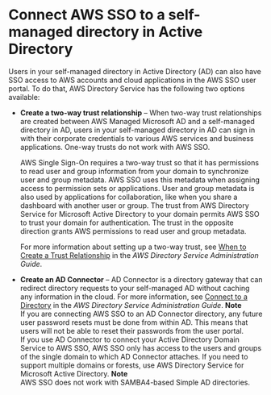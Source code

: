 # Connect AWS SSO to a self\-managed directory in Active Directory<a name="connectonpremad"></a>

Users in your self\-managed directory in Active Directory \(AD\) can also have SSO access to AWS accounts and cloud applications in the AWS SSO user portal\. To do that, AWS Directory Service has the following two options available:
+ **Create a two\-way trust relationship** – When two\-way trust relationships are created between AWS Managed Microsoft AD and a self\-managed directory in AD, users in your self\-managed directory in AD can sign in with their corporate credentials to various AWS services and business applications\. One\-way trusts do not work with AWS SSO\.

  AWS Single Sign\-On requires a two\-way trust so that it has permissions to read user and group information from your domain to synchronize user and group metadata\. AWS SSO uses this metadata when assigning access to permission sets or applications\. User and group metadata is also used by applications for collaboration, like when you share a dashboard with another user or group\. The trust from AWS Directory Service for Microsoft Active Directory to your domain permits AWS SSO to trust your domain for authentication\. The trust in the opposite direction grants AWS permissions to read user and group metadata\. 

  For more information about setting up a two\-way trust, see [When to Create a Trust Relationship](http://docs.aws.amazon.com/directoryservice/latest/admin-guide/setup_trust.html) in the *AWS Directory Service Administration Guide*\.
+ **Create an AD Connector** – AD Connector is a directory gateway that can redirect directory requests to your self\-managed AD without caching any information in the cloud\. For more information, see [Connect to a Directory](http://docs.aws.amazon.com/directoryservice/latest/admin-guide/directory_ad_connector.html) in the *AWS Directory Service Administration Guide*\.
**Note**  
If you are connecting AWS SSO to an AD Connector directory, any future user password resets must be done from within AD\. This means that users will not be able to reset their passwords from the user portal\.  
If you use AD Connector to connect your Active Directory Domain Service to AWS SSO, AWS SSO only has access to the users and groups of the single domain to which AD Connector attaches\. If you need to support multiple domains or forests, use AWS Directory Service for Microsoft Active Directory\.
**Note**  
AWS SSO does not work with SAMBA4\-based Simple AD directories\.